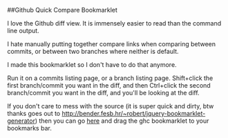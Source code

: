 ##Github Quick Compare Bookmarklet

I love the Github diff view. It is immensely easier to read than the command line output.

I hate manually putting together compare links when comparing between commits, or between two branches where neither is default.

I made this bookmarklet so I don't have to do that anymore.

Run it on a commits listing page, or a branch listing page. Shift+click the first branch/commit you want in the diff, and then Ctrl+click the
second branch/commit you want in the diff, and you'll be looking at the diff.

If you don't care to mess with the source (it is super quick and dirty, btw thanks goes out to http://bender.fesb.hr/~robert/jquery-bookmarklet-generator)
then you can go [here](http://brianzeligson.com/github_quick_compare)
and drag the ghc bookmarklet to your bookmarks bar.